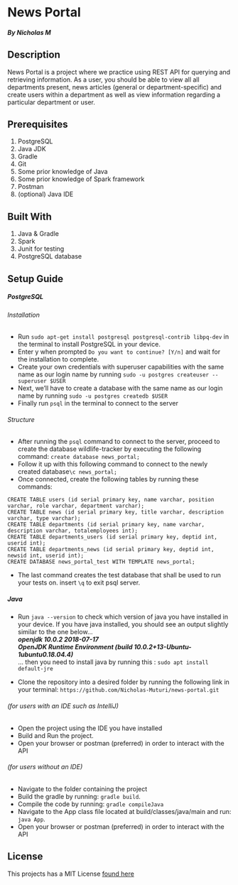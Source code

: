 # News Portal
##### By Nicholas M

## Description
News Portal is a project where we practice using REST API for querying and retrieving information. As a user, you should be able to view all all departments present, news articles (general or department-specific) and create users within a department as well as view information regarding a particular department or user.

## Prerequisites
1. PostgreSQL
2. Java JDK
3. Gradle
4. Git
5. Some prior knowledge of Java
6. Some prior knowledge of Spark framework
7. Postman
8. (optional) Java IDE

## Built With
1. Java & Gradle
2. Spark
3. Junit for testing
4. PostgreSQL database

## Setup Guide
##### PostgreSQL
###### Installation
+ Run `sudo apt-get install postgresql postgresql-contrib libpq-dev` in the terminal to install PostgreSQL in your device.
+ Enter y when prompted `Do you want to continue? [Y/n]` and wait for the installation to complete.
+ Create your own credentials with superuser capabilities with the same name as our login name by running `sudo -u postgres createuser --superuser $USER`
+ Next, we’ll have to create a database with the same name as our login name by running `sudo -u postgres createdb $USER`
+ Finally run `psql` in the terminal to connect to the server
###### Structure
+ After running the `psql` command to connect to the server, proceed to create the database wildlife-tracker by executing the following command: `create database news_portal;`
+ Follow it up with this following command to connect to the newly created database`\c news_portal;`
+ Once connected, create the following tables by running these commands:  
```
CREATE TABLE users (id serial primary key, name varchar, position varchar, role varchar, department varchar);
CREATE TABLE news (id serial primary key, title varchar, description varchar, type varchar);
CREATE TABLE departments (id serial primary key, name varchar, description varchar, totalemployees int);
CREATE TABLE departments_users (id serial primary key, deptid int, userid int);
CREATE TABLE departments_news (id serial primary key, deptid int, newsid int, userid int);
CREATE DATABASE news_portal_test WITH TEMPLATE news_portal;
```
+ The last command creates the test database that shall be used to run your tests on. insert `\q` to exit psql server.

##### Java
+ Run `java --version` to check which version of java you have installed in your device. If you have java installed, you should see an output slightly similar to the one below...  
_**openjdk 10.0.2 2018-07-17**_  
_**OpenJDK Runtime Environment (build 10.0.2+13-Ubuntu-1ubuntu0.18.04.4)**_  
 ... then you need to install java by running this : `sudo apt install default-jre`

+ Clone the repository into a desired folder by running the following link in your terminal: `https://github.com/Nicholas-Muturi/news-portal.git`

###### (for users with an IDE such as IntelliJ)
+ Open the project using the IDE you have installed
+ Build and Run the project.
+ Open your browser or postman (preferred) in order to interact with the API

###### (for users without an IDE)
+ Navigate to the folder containing the project
+ Build the gradle by running: `gradle build`.
+ Compile the code by running: `gradle compileJava`
+ Navigate to the App class file located at build/classes/java/main and run: `java App`.
+ Open your browser or postman (preferred) in order to interact with the API

## License
This projects has a MIT License [found here](LICENSE)